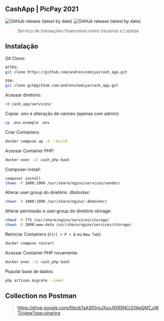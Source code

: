 ## CashApp | PicPay 2021

![GitHub release (latest by date)](https://img.shields.io/static/v1?label=release&message=v1.0&color=blue)
![GitHub release (latest by date)](https://img.shields.io/static/v1?label=status&message=online&color=success)

> Serviço de transações financeiras entre Usuários e Lojistas


## Instalação

Git Clone:
``` bash
HTTPS:
git clone https://github.com/andreninomiya/cash_app.git 

SSH:
git clone git@github.com:andreninomiya/cash_app.git
```

Acessar diretório:
``` bash
cd cash_app/services/
```

Copiar .env e alteração de valores (apenas com admin):
``` bash
cp .env.example .env
```

Criar Containers:
``` bash
docker compose up -d --build
```

Acessar Container PHP:
``` bash
docker exec -it cash_php bash
```

Composer install:
``` bash
composer install
chown -R 1000:1000 /usr/share/nginx/services/vendor/
```

Alterar user:group do diretório .dbdocker:
``` bash
chown -R 1000:1000 /usr/share/nginx/.dbdocker/
```

Alterar permissão e user:group do diretório storage:
``` bash
chmod -R 775 /usr/share/nginx/services/storage/
chown -R 1000:www-data /usr/share/nginx/services/storage/
```

Reiniciar Containers (`Ctrl + P + Q` ou `New Tab`):
``` bash
docker compose restart
```

Acessar Container PHP novamente:
``` bash
docker exec -it cash_php bash
```

Popular base de dados:
``` bash
php artisan migrate --seed
```

## Collection no Postman

> https://drive.google.com/file/d/1sASfOrqJXuvJXtR5NCrZjIAeQM7_oWTi/view?usp=sharing
